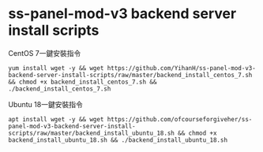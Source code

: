 # ss-panel-mod-v3 backend server install scripts
CentOS 7一鍵安裝指令
```
yum install wget -y && wget https://github.com/YihanH/ss-panel-mod-v3-backend-server-install-scripts/raw/master/backend_install_centos_7.sh && chmod +x backend_install_centos_7.sh && ./backend_install_centos_7.sh
```
Ubuntu 18一鍵安裝指令
```
apt install wget -y && wget https://github.com/ofcourseforgiveher/ss-panel-mod-v3-backend-server-install-scripts/raw/master/backend_install_ubuntu_18.sh && chmod +x backend_install_ubuntu_18.sh && ./backend_install_ubuntu_18.sh
```
